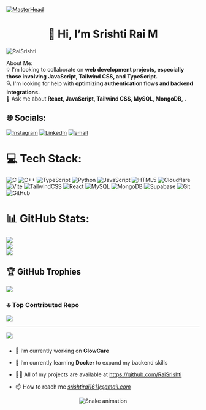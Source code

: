 [![MasterHead](https://user-images.githubusercontent.com/74038190/240304586-d48893bd-0757-481c-8d7e-ba3e163feae7.png)](#)

<h1 align="center">👋 Hi, I’m Srishti Rai M</h1>
<p align="left"> <img src="https://komarev.com/ghpvc/?username=RaiSrishti&label=Profile%20views&color=0e75b6&style=flat" alt="RaiSrishti" /> </p>
<!-- <img src="https://github.com/Anmol-Baranwal/Cool-GIFs-For-GitHub/assets/74038190/08fa9f5b-dcb7-4f5e-8721-203468dda5f3" width="250" align="right"/>
 -->

About Me:
<br>💡 I'm looking to collaborate on **web development projects, especially those involving JavaScript, Tailwind CSS, and TypeScript.**  <br>🔍 I'm looking for help with **optimizing authentication flows and backend integrations.**  <br>💬 Ask me about **React, JavaScript, Tailwind CSS, MySQL, MongoDB, .**  


## 🌐 Socials:
[![Instagram](https://img.shields.io/badge/Instagram-%23E4405F.svg?logo=Instagram&logoColor=white)](https://instagram.com/https://www.instagram.com/skanda_palechar/) [![LinkedIn](https://img.shields.io/badge/LinkedIn-%230077B5.svg?logo=linkedin&logoColor=white)](https://linkedin.com/in/https://www.linkedin.com/in/srishti-rai-m/) [![email](https://img.shields.io/badge/Email-D14836?logo=gmail&logoColor=white)](mailto:srishtirai1611@gmail.com) 

# 💻 Tech Stack:
![C](https://img.shields.io/badge/c-%2300599C.svg?style=for-the-badge&logo=c&logoColor=white) ![C++](https://img.shields.io/badge/c++-%2300599C.svg?style=for-the-badge&logo=c%2B%2B&logoColor=white) ![TypeScript](https://img.shields.io/badge/typescript-%23007ACC.svg?style=for-the-badge&logo=typescript&logoColor=white) ![Python](https://img.shields.io/badge/python-3670A0?style=for-the-badge&logo=python&logoColor=ffdd54) ![JavaScript](https://img.shields.io/badge/javascript-%23323330.svg?style=for-the-badge&logo=javascript&logoColor=%23F7DF1E) ![HTML5](https://img.shields.io/badge/html5-%23E34F26.svg?style=for-the-badge&logo=html5&logoColor=white) ![Cloudflare](https://img.shields.io/badge/Cloudflare-F38020?style=for-the-badge&logo=Cloudflare&logoColor=white) ![Vite](https://img.shields.io/badge/vite-%23646CFF.svg?style=for-the-badge&logo=vite&logoColor=white) ![TailwindCSS](https://img.shields.io/badge/tailwindcss-%2338B2AC.svg?style=for-the-badge&logo=tailwind-css&logoColor=white) ![React](https://img.shields.io/badge/react-%2320232a.svg?style=for-the-badge&logo=react&logoColor=%2361DAFB) ![MySQL](https://img.shields.io/badge/mysql-4479A1.svg?style=for-the-badge&logo=mysql&logoColor=white) ![MongoDB](https://img.shields.io/badge/MongoDB-%234ea94b.svg?style=for-the-badge&logo=mongodb&logoColor=white) ![Supabase](https://img.shields.io/badge/Supabase-3ECF8E?style=for-the-badge&logo=supabase&logoColor=white) ![Git](https://img.shields.io/badge/git-%23F05033.svg?style=for-the-badge&logo=git&logoColor=white) ![GitHub](https://img.shields.io/badge/github-%23121011.svg?style=for-the-badge&logo=github&logoColor=white)
# 📊 GitHub Stats:
![](https://github-readme-stats.vercel.app/api?username=RaiSrishti&theme=one_dark_pro&hide_border=false&include_all_commits=false&count_private=true)<br/>
![](https://nirzak-streak-stats.vercel.app/?user=RaiSrishti&theme=one_dark_pro&hide_border=false)<br/>
![](https://github-readme-stats.vercel.app/api/top-langs/?username=RaiSrishti&theme=one_dark_pro&hide_border=false&include_all_commits=false&count_private=true&layout=compact)

## 🏆 GitHub Trophies
![](https://github-profile-trophy.vercel.app/?username=RaiSrishti&theme=radical&no-frame=false&no-bg=false&margin-w=4)

### 🔝 Top Contributed Repo
![](https://github-contributor-stats.vercel.app/api?username=RaiSrishti&limit=5&theme=dark&combine_all_yearly_contributions=true)

---
[![](https://visitcount.itsvg.in/api?id=RaiSrishti&icon=0&color=0)](https://visitcount.itsvg.in)
###  

- 🔭 I’m currently working on **GlowCare**  

- 🌱 I’m currently learning **Docker** to expand my backend skills

- 👨‍💻 All of my projects are available at https://github.com/RaiSrishti

- 📫 How to reach me *srishtirai1611@gmail.com*

<div align="center">
  <img src="https://raw.githubusercontent.com/RaiSrishti/RaiSrishti/output/snake.svg" alt="Snake animation" />
</div>

<!--<div align="center">
  <img src="https://github-readme-streak-stats.herokuapp.com/?user=RaiSrishti&theme=dracula&hide_border=false" alt="RaiSrishti"/>
</div>
<a href="https://git.io/streak-stats"><img src="https://github-readme-streak-stats.herokuapp.com?user=RaiSrishti&theme=tokyonight" alt="GitHub Streak" /></a>
<img src="https://raw.githubusercontent.com/RaiSrishti/RaiSrishti/output/snake.svg" alt="Snake animation" />

<!---
RaiSrishti/RaiSrishti is a ✨ special ✨ repository because its `README.md` (this file) appears on your GitHub profile.
You can click the Preview link to take a look at your changes.
--->

<!---
RaiSrishti/RaiSrishti is a ✨ special ✨ repository because its `README.md` (this file) appears on your GitHub profile.
You can click the Preview link to take a look at your changes.
--->

